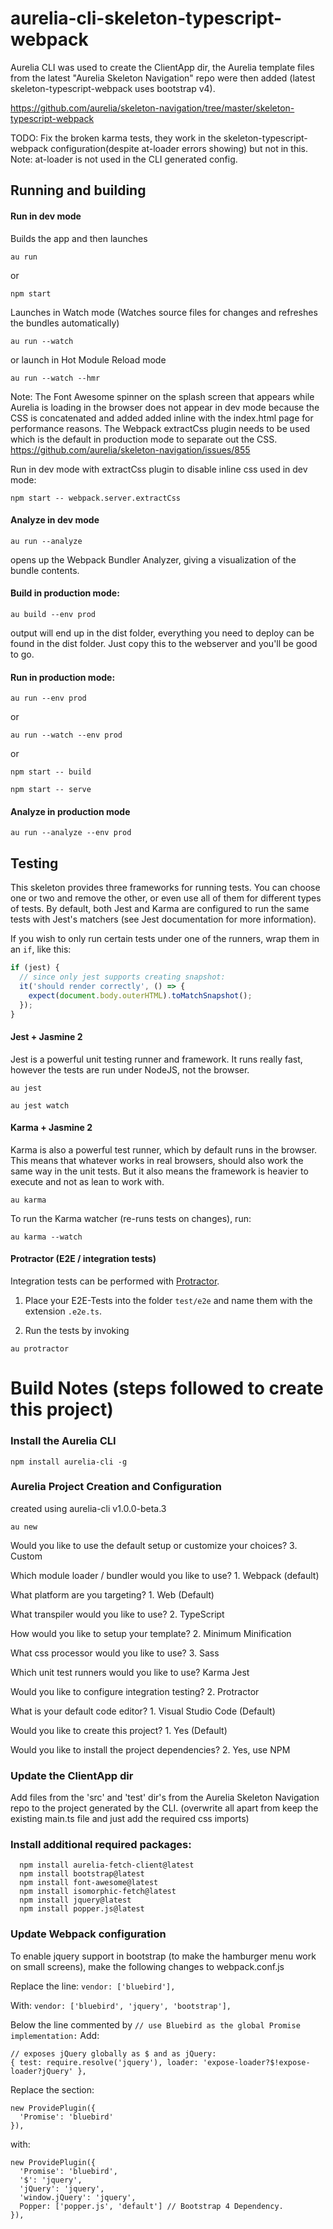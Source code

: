 # aurelia-cli-skeleton-typescript-webpack

Aurelia CLI was used to create the ClientApp dir, the Aurelia template files from the latest "Aurelia Skeleton Navigation" repo were then added (latest skeleton-typescript-webpack uses bootstrap v4).

https://github.com/aurelia/skeleton-navigation/tree/master/skeleton-typescript-webpack

TODO: Fix the broken karma tests, they work in the skeleton-typescript-webpack configuration(despite at-loader errors showing) but not in this. Note: at-loader  is not used in the CLI generated config.

## Running and building

#### Run in dev mode

Builds the app and then launches

```au run```

or

```npm start```

Launches in Watch mode (Watches source files for changes and refreshes the bundles automatically)

```au run --watch```

or launch in Hot Module Reload mode

```au run --watch --hmr```

Note: The Font Awesome spinner on the splash screen that appears while Aurelia is loading in the browser does not appear in dev mode because the CSS is concatenated and added added inline with the index.html page for performance reasons.
The Webpack extractCss plugin needs to be used which is the default in production mode to separate out the CSS.
https://github.com/aurelia/skeleton-navigation/issues/855

Run in dev mode with extractCss plugin to disable inline css used in dev mode:

```npm start -- webpack.server.extractCss```

#### Analyze in dev mode

```au run --analyze```

opens up the Webpack Bundler Analyzer, giving a visualization of the bundle contents.


#### Build in production mode:

```au build --env prod```

output will end up in the dist folder, everything you need to deploy can be found in the dist folder. Just copy this to the webserver and you'll be good to go.

#### Run in production mode:

```au run --env prod```

or

```au run --watch --env prod```

or

```npm start -- build```

```npm start -- serve```

#### Analyze in production mode

```au run --analyze --env prod```

## Testing

This skeleton provides three frameworks for running tests. You can choose one or two and remove the other, or even use all of them for different types of tests. By default, both Jest and Karma are configured to run the same tests with Jest's matchers (see Jest documentation for more information).

If you wish to only run certain tests under one of the runners, wrap them in an `if`, like this:

```js
if (jest) {
  // since only jest supports creating snapshot:
  it('should render correctly', () => {
    expect(document.body.outerHTML).toMatchSnapshot();
  });
}
```

#### Jest + Jasmine 2

Jest is a powerful unit testing runner and framework.
It runs really fast, however the tests are run under NodeJS, not the browser.

```au jest```

```au jest watch```


#### Karma + Jasmine 2

Karma is also a powerful test runner, which by default runs in the browser. This means that whatever works in real browsers, should also work the same way in the unit tests. But it also means the framework is heavier to execute and not as lean to work with.

```au karma```

To run the Karma watcher (re-runs tests on changes), run:

```au karma --watch```

#### Protractor (E2E / integration tests)

Integration tests can be performed with [Protractor](http://angular.github.io/protractor/#/).

1. Place your E2E-Tests into the folder ```test/e2e``` and name them with the extension `.e2e.ts`.

2. Run the tests by invoking

```au protractor```


# Build Notes (steps followed to create this project)

### Install the Aurelia CLI
```npm install aurelia-cli -g```

### Aurelia Project Creation and Configuration

created using aurelia-cli v1.0.0-beta.3

```au new```

Would you like to use the default setup or customize your choices? 3. Custom

Which module loader / bundler would you like to use? 1. Webpack (default)

What platform are you targeting? 1. Web (Default)

What transpiler would you like to use? 2. TypeScript

How would you like to setup your template? 2. Minimum Minification

What css processor would you like to use? 3. Sass

Which unit test runners would you like to use? Karma Jest

Would you like to configure integration testing? 2. Protractor

What is your default code editor? 1. Visual Studio Code (Default)

Would you like to create this project? 1. Yes (Default)

Would you like to install the project dependencies? 2. Yes, use NPM


### Update the ClientApp dir

Add files from the 'src' and 'test' dir's from the Aurelia Skeleton Navigation repo to the  project generated by the CLI. (overwrite all apart from keep the existing main.ts file and just add the required css imports)


### Install additional required packages:

```
  npm install aurelia-fetch-client@latest
  npm install bootstrap@latest
  npm install font-awesome@latest
  npm install isomorphic-fetch@latest
  npm install jquery@latest
  npm install popper.js@latest
  ```

### Update Webpack configuration

To enable jquery support in bootstrap (to make the hamburger menu work on small screens), make the following changes to webpack.conf.js

Replace the line: `vendor: ['bluebird'],`

With: `vendor: ['bluebird', 'jquery', 'bootstrap'],`

Below the line commented by `// use Bluebird as the global Promise implementation:` Add:

```
// exposes jQuery globally as $ and as jQuery:
{ test: require.resolve('jquery'), loader: 'expose-loader?$!expose-loader?jQuery' },
```

Replace the section:

```
new ProvidePlugin({
  'Promise': 'bluebird'
}),
```

with:

```
new ProvidePlugin({
  'Promise': 'bluebird',
  '$': 'jquery',
  'jQuery': 'jquery',
  'window.jQuery': 'jquery',
  Popper: ['popper.js', 'default'] // Bootstrap 4 Dependency.
}),
```



